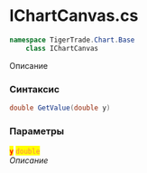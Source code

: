 
# IChartCanvas.cs
```csharp
namespace TigerTrade.Chart.Base  
    class IChartCanvas
```

Описание

### Синтаксис
```csharp
double GetValue(double y)
```

### Параметры  
<mark style="color:red;">**`y`**</mark> <mark style="color:coral;">`double`</mark>  
 *Описание*  
  

                    
                    